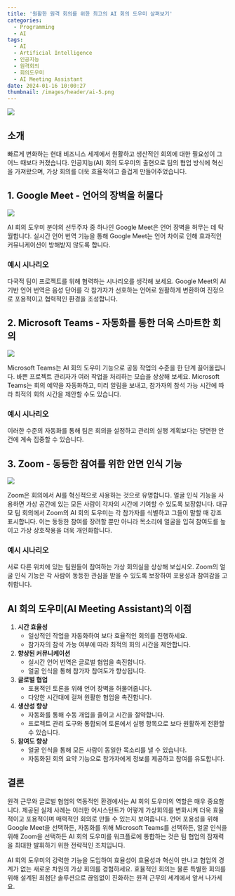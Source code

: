 ```yaml
---
title: '원활한 원격 회의를 위한 최고의 AI 회의 도우미 살펴보기'
categories:
  - Programming
  - AI
tags:
  - AI
  - Artificial Intelligence
  - 인공지능
  - 원격회의
  - 회의도우미
  - AI Meeting Assistant
date: 2024-01-16 10:00:27
thumbnail: /images/header/ai-5.png
---
```


![](/images/header/ai-5.png)

## 소개

빠르게 변화하는 현대 비즈니스 세계에서 원활하고 생산적인 회의에 대한 필요성이 그 어느 때보다 커졌습니다. 인공지능(AI) 회의 도우미의 출현으로 팀의 협업 방식에 혁신을 가져왔으며, 가상 회의를 더욱 효율적이고 즐겁게 만들어주었습니다.

## 1. Google Meet - 언어의 장벽을 허물다

![](/images/header/ai-5_1.png)

AI 회의 도우미 분야의 선두주자 중 하나인 Google Meet은 언어 장벽을 허무는 데 탁월합니다. 실시간 언어 번역 기능을 통해 Google Meet는 언어 차이로 인해 효과적인 커뮤니케이션이 방해받지 않도록 합니다.

### 예시 시나리오

다국적 팀이 프로젝트를 위해 협력하는 시나리오를 생각해 보세요. Google Meet의 AI 기반 언어 번역은 음성 단어를 각 참가자가 선호하는 언어로 원활하게 변환하여 진정으로 포용적이고 협력적인 환경을 조성합니다.

## 2. Microsoft Teams - 자동화를 통한 더욱 스마트한 회의

![](/images/header/ai-5_2.png)

Microsoft Teams는 AI 회의 도우미 기능으로 공동 작업의 수준을 한 단계 끌어올립니다. 바쁜 프로젝트 관리자가 여러 작업을 처리하는 모습을 상상해 보세요. Microsoft Teams는 회의 예약을 자동화하고, 미리 알림을 보내고, 참가자의 참석 가능 시간에 따라 최적의 회의 시간을 제안할 수도 있습니다.

### 예시 시나리오

이러한 수준의 자동화를 통해 팀은 회의을 설정하고 관리의 실행 계획보다는 당면한 안건에 계속 집중할 수 있습니다.

## 3. Zoom - 동등한 참여를 위한 안면 인식 기능

![](/images/header/ai-5_3.png)

Zoom은 회의에서 AI를 혁신적으로 사용하는 것으로 유명합니다. 얼굴 인식 기능을 사용하면 가상 공간에 있는 모든 사람이 각자의 시간에 기여할 수 있도록 보장합니다. 대규모 팀 회의에서 Zoom의 AI 회의 도우미는 각 참가자를 식별하고 그들이 말할 때 강조 표시합니다. 이는 동등한 참여를 장려할 뿐만 아니라 목소리에 얼굴을 입혀 참여도를 높이고 가상 상호작용을 더욱 개인화합니다.

### 예시 시나리오

서로 다른 위치에 있는 팀원들이 참여하는 가상 회의실을 상상해 보십시오. Zoom의 얼굴 인식 기능은 각 사람이 동등한 관심을 받을 수 있도록 보장하여 포용성과 참여감을 고취합니다.

## AI 회의 도우미(AI Meeting Assistant)의 이점

1. **시간 효율성**
   - 일상적인 작업을 자동화하여 보다 효율적인 회의를 진행하세요.
   - 참가자의 참석 가능 여부에 따라 최적의 회의 시간을 제안합니다.
     <br/>
2. **향상된 커뮤니케이션**
   - 실시간 언어 번역은 글로벌 협업을 촉진합니다.
   - 얼굴 인식을 통해 참가자 참여도가 향상됩니다.
     <br/>
3. **글로벌 협업**
   - 포용적인 토론을 위해 언어 장벽을 허물어줍니다.
   - 다양한 시간대에 걸쳐 원활한 협업을 촉진합니다.
     <br/>
4. **생산성 향상**
   - 자동화를 통해 수동 개입을 줄이고 시간을 절약합니다.
   - 프로젝트 관리 도구와 통합되어 토론에서 실행 항목으로 보다 원활하게 전환할 수 있습니다.
     <br/>
5. **참여도 향상**
   - 얼굴 인식을 통해 모든 사람이 동일한 목소리를 낼 수 있습니다.
   - 자동화된 회의 요약 기능으로 참가자에게 정보를 제공하고 참여를 유도합니다.

## 결론

원격 근무와 글로벌 협업의 역동적인 환경에서는 AI 회의 도우미의 역할은 매우 중요합니다. 제공된 실제 사례는 이러한 어시스턴트가 어떻게 가상 ​​회의를 변화시켜 더욱 효율적이고 포용적이며 매력적인 회의로 만들 수 있는지 보여줍니다. 언어 포용성을 위해 Google Meet을 선택하든, 자동화를 위해 Microsoft Teams를 선택하든, 얼굴 인식을 위해 Zoom을 선택하든 AI 회의 도우미를 워크플로에 통합하는 것은 팀 협업의 잠재력을 최대한 발휘하기 위한 전략적인 조치입니다.

AI 회의 도우미의 강력한 기능을 도입하여 효율성이 효율성과 혁신이 만나고 협업의 경계가 없는 새로운 차원의 가상 회의를 경험하세요. 효율적인 회의는 물론 특별한 회의를 위해 설계된 최첨단 솔루션으로 끊임없이 진화하는 원격 근무의 세계에서 앞서 나가세요.
